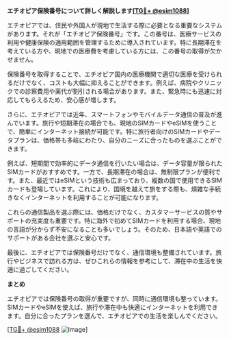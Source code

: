 **エチオピア保険番号について詳しく解説します[[TG💪+ @esim1088](https://t.me/s/esim1088)]**

エチオピアでは、住民や外国人が現地で生活する際に必要となる重要なシステムがあります。それが「エチオピア保険番号」です。この番号は、医療サービスの利用や健康保険の適用範囲を管理するために導入されています。特に長期滞在を考えている方や、現地での医療費を考慮している方には、この番号の取得が欠かせません。

保険番号を取得することで、エチオピア国内の医療機関で適切な医療を受けられるだけでなく、コストも大幅に抑えることができます。例えば、病院やクリニックでの診察費用や薬代が割引される場合があります。また、緊急時にも迅速に対応してもらえるため、安心感が増します。

さらに、エチオピアでは近年、スマートフォンやモバイルデータ通信の普及が進んでいます。旅行や短期滞在の場合でも、現地のSIMカードやeSIMを使うことで、簡単にインターネット接続が可能です。特に旅行者向けのSIMカードやデータプランは、価格帯も多岐にわたり、自分のニーズに合ったものを選ぶことができます。

例えば、短期間で効率的にデータ通信を行いたい場合は、データ容量が限られたSIMカードがおすすめです。一方で、長期滞在の場合は、無制限プランが便利です。また、最近ではeSIMという技術も広まっており、複数の国で使用できるSIMカードも登場しています。これにより、国境を越えて旅をする際も、煩雑な手続きなくインターネットを利用することが可能になります。

これらの通信製品を選ぶ際には、価格だけでなく、カスタマーサービスの質やサポートの充実度も重要です。特に海外で初めてSIMカードを利用する場合、現地の言語が分からず不安になることも多いでしょう。そのため、日本語や英語でのサポートがある会社を選ぶと安心です。

最後に、エチオピアでは保険番号だけでなく、通信環境も整備されています。旅行やビジネスで訪れる方は、ぜひこれらの情報を参考にして、滞在中の生活を快適に過ごしてください。

**まとめ**

エチオピアでは保険番号の取得が重要ですが、同時に通信環境も整っています。SIMカードやeSIMを使えば、旅行や滞在中も快適にインターネットを利用できます。自分に合ったプランを選んで、エチオピアでの生活を楽しんでください。

[[TG💪+ @esim1088](https://t.me/s/esim1088) ![Image](https://i.postimg.cc/Y0z9fWf4/image.png)]